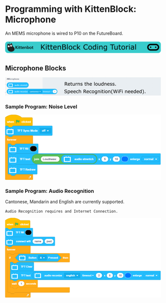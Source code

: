 # Programming with KittenBlock: Microphone

An MEMS microphone is wired to P10 on the FutureBoard.

![](../../functional_module/PWmodules/images/kbbanner.png)

## Microphone Blocks

![](../images/microphone_en.png)

### Sample Program: Noise Level

![](../images/microphone_code1en.png)

### Sample Program: Audio Recognition

Cantonese, Mandarin and English are currently supported.

    Audio Recognition requires and Internet Connection.
    
![](../images/microphone_code2en.png)


